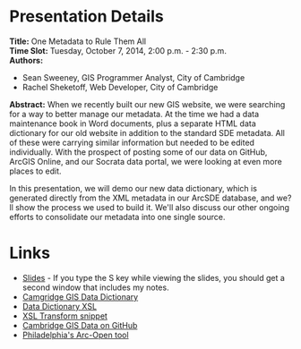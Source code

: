 # Presentation Details #
**Title:** One Metadata to Rule Them All  
**Time Slot:** Tuesday, October 7, 2014, 2:00 p.m. - 2:30 p.m.  
**Authors:**

* Sean Sweeney, GIS Programmer Analyst, City of Cambridge  
* Rachel Sheketoff, Web Developer, City of Cambridge

**Abstract:**	When we recently built our new GIS website, we were searching for a way to better manage our metadata. At the time we had a data maintenance book in Word documents, plus a separate HTML data dictionary for our old website in addition to the standard SDE metadata. All of these were carrying similar information but needed to be edited individually. With the prospect of posting some of our data on GitHub, ArcGIS Online, and our Socrata data portal, we were looking at even more places to edit. 

In this presentation, we will demo our new data dictionary, which is generated directly from the XML metadata in our ArcSDE database, and we?ll show the process we used to build it. We'll also discuss our other ongoing efforts to consolidate our metadata into one single source.

# Links #

* [Slides](http://seansweeney.github.io/NEARC-2014/) - If you type the S key while viewing the slides, you should get a second window that includes my notes.
* [Camgridge GIS Data Dictionary](http://www.cambridgema.gov/GIS/gisdatadictionary.aspx)
* [Data Dictionary XSL](https://gist.github.com/seansweeney/ae576708d6c651b92c05)
* [XSL Transform snippet](https://gist.github.com/seansweeney/dcd7e71c983f5c4f63b4)
* [Cambridge GIS Data on GitHub](http://cambridgegis.github.io/gisdata.html)
* [Philadelphia's Arc-Open tool](https://github.com/CityOfPhiladelphia/arc-open)
